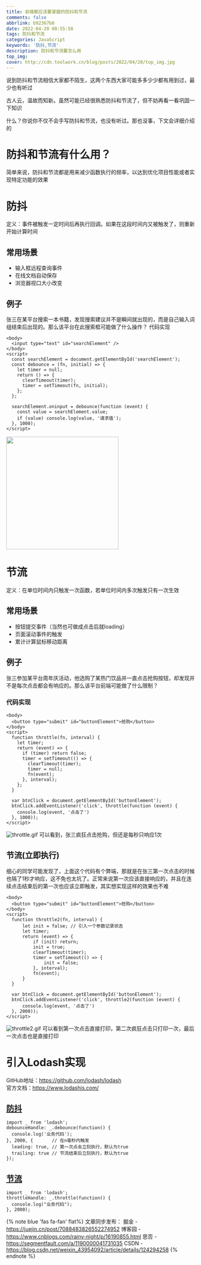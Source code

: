 ```yaml
---
title: 前端都应该要掌握的防抖和节流
comments: false
abbrlink: b92367b8
date: 2022-04-20 08:55:58
tags: 防抖和节流
categories: JavaScript
keywords: '防抖,节流'
description: 防抖和节流要怎么用
top_img:
cover: http://cdn.toolwork.cn/blog/posts/2022/04/20/top_img.jpg
---
```

说到防抖和节流相信大家都不陌生，这两个东西大家可能多多少少都有用到过，最少也有听过

古人云，温故而知新。虽然可能已经很熟悉防抖和节流了，但不妨再看一看巩固一下知识

什么？你说你不仅不会手写防抖和节流，也没有听过。那也没事，下文会详细介绍的

# 防抖和节流有什么用？

简单来说，防抖和节流都是用来减少函数执行的频率，以达到优化项目性能或者实现特定功能的效果

# 防抖
定义：事件被触发一定时间后再执行回调。如果在这段时间内又被触发了，则重新开始计算时间

## 常用场景
- 输入框远程查询事件
- 在线文档自动保存
- 浏览器视口大小改变
## 例子
张三在某平台搜索一本书籍，发现搜索建议并不是瞬间就出现的，而是自己输入词组结束后出现的。那么该平台在此搜索框可能做了什么操作？
代码实现
```
<body>
  <input type="text" id="searchElement" />
</body>
<script>
  const searchElement = document.getElementById('searchElement');
  const debounce = (fn, initial) => {
    let timer = null;
    return () => {
      clearTimeout(timer);
      timer = setTimeout(fn, initial);
    };
  };

  searchElement.oninput = debounce(function (event) {
    const value = searchElement.value;
    if (value) console.log(value, '请求值');
  }, 1000);
</script>
```
<img src="https://p1-juejin.byteimg.com/tos-cn-i-k3u1fbpfcp/b9f1d0328ba5466eb7ff281eaa59f8d9~tplv-k3u1fbpfcp-watermark.image?" width="300px"> 

# 节流
定义：在单位时间内只触发一次函数，若单位时间内多次触发只有一次生效
## 常用场景
- 按钮提交事件（当然也可做成点击后就loading）
- 页面滚动事件的触发
- 累计计算鼠标移动距离

## 例子
张三参加某平台周年庆活动，他选购了某热门饮品并一直点击抢购按钮，却发现并不是每次点击都会有响应的。那么该平台前端可能做了什么限制？
### 代码实现
```
<body>
  <button type="submit" id="buttonElement">抢购</button>
</body>
<script>
  function throttle(fn, interval) {
    let timer;
    return (event) => {
      if (timer) return false;
      timer = setTimeout(() => {
        clearTimeout(timer);
        timer = null;
        fn(event);
      }, interval);
    };
  }

  var btnClick = document.getElementById('buttonElement');
  btnClick.addEventListener('click', throttle(function (event) {
    console.log(event, '点击了')
  }, 1000));
</script>
```
![throttle.gif](https://p1-juejin.byteimg.com/tos-cn-i-k3u1fbpfcp/ed24144c704a4fb0b4b23b0bdc6784b7~tplv-k3u1fbpfcp-watermark.image?)
可以看到，张三疯狂点击抢购，但还是每秒只响应1次

## 节流(立即执行)

细心的同学可能发现了，上面这个代码有个弊端，那就是在张三第一次点击的时候也隔了1秒才响应，这不免也太坑了。正常来说第一次应该直接响应的，并且在连续点击结束后的第一次也应该立即触发，其实想实现这样的效果也不难
```
<body>
  <button type="submit" id="buttonElement">抢购</button>
</body>
<script>
  function throttle2(fn, interval) {
      let init = false; // 引入一个参数记录状态
      let timer;
      return (event) => {
          if (init) return;
          init = true;
          clearTimeout(timer);
          timer = setTimeout(() => {
              init = false;
          }, interval);
          fn(event);
      }
  }

  var btnClick = document.getElementById('buttonElement');
  btnClick.addEventListener('click', throttle2(function (event) {
      console.log(event, '点击了')
  }, 2000));
</script>
```
![throttle2.gif](https://p9-juejin.byteimg.com/tos-cn-i-k3u1fbpfcp/6eb244297d414db7b788f38f30318b0e~tplv-k3u1fbpfcp-watermark.image?)
可以看到第一次点击直接打印，第二次疯狂点击只打印一次，最后一次点击也是直接打印
# 引入Lodash实现
GitHub地址：https://github.com/lodash/lodash \
官方文档：https://www.lodashjs.com/
## [防抖](https://www.lodashjs.com/docs/lodash.debounce#_debouncefunc-wait0-options)
```
import _ from 'lodash';
debounceHandle: _.debounce(function() {
  console.log('业务代码');
}, 2000, {       // 在n毫秒内触发
  leading: true, // 第一次点击立刻执行，默认为true
  trailing: true // 节流结束后立刻执行，默认为true
});
```
## [节流](https://www.lodashjs.com/docs/lodash.throttle#_throttlefunc-wait0-options)
```
import _ from 'lodash';
throttleHandle: _.throttle(function() {
  console.log("业务代码");
}, 2000);
```

{% note blue 'fas fa-fan' flat%}
文章同步发布：
掘金 - https://juejin.cn/post/7088483826552274952
博客园 - https://www.cnblogs.com/rainy-night/p/16190855.html
思否 - https://segmentfault.com/a/1190000041731035
CSDN - https://blog.csdn.net/weixin_43954092/article/details/124294258
{% endnote %}
